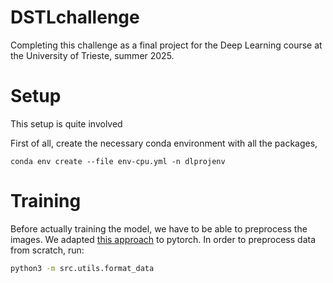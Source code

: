 # DSTLchallenge
Completing this challenge as a final project for the Deep Learning course at the University of Trieste, summer 2025.

# Setup 
This setup is quite involved

First of all, create the necessary conda environment with all the packages, 
```
conda env create --file env-cpu.yml -n dlprojenv
```

# Training
Before actually training the model, we have to be able to preprocess the images. We adapted [this approach](https://www.kaggle.com/code/kuklaolga/end-to-end-baseline-with-u-net-keras) to pytorch.
In order to preprocess data from scratch, run:
```bash
python3 -m src.utils.format_data
```
